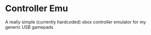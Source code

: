 # Controller Emu
A really simple (currently hardcoded) xbox controller emulator for my generic USB gamepads